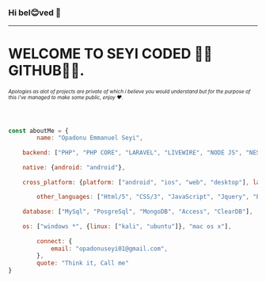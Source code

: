 ### Hi bel😊ved 👋
<hr />

<!--
**seyicoded/seyicoded** is a ✨ _special_ ✨ repository because its `README.md` (this file) appears on your GitHub profile.

Here are some ideas to get you started:

- 🔭 I’m currently working on ...
- 🌱 I’m currently learning ...
- 👯 I’m looking to collaborate on ...
- 🤔 I’m looking for help with ...
- 💬 Ask me about ...
- 📫 How to reach me: ...
- 😄 Pronouns: ...
- ⚡ Fun fact: ...
-->

<h1>WELCOME TO SEYI CODED 🥰🥰GITHUB🥰🥰.</h1>
<h6 style="font-size: 10">Apologies as alot of projects are private of which i believe you would understand but for the purpose of this i've managed to make some public, enjoy &hearts;.</h6>

<br />

```javascript
const aboutMe = {
    	name: "Opadonu Emmanuel Seyi",
	
	backend: ["PHP", "PHP CORE", "LARAVEL", "LIVEWIRE", "NODE JS", "NEST JS", "EXPRESS"],
	
	native: {android: "android"},
	
	cross_platform: {platform: ["android", "ios", "web", "desktop"], language: ["react native", "electron", "expo"]},
	
    	other_languages: ["Html/5", "CSS/3", "JavaScript", "Jquery", "BS", "Ajax Embodiment", "ReactJS", "and more"],
	
	database: ["MySql", "PosgreSql", "MongoDB", "Access", "ClearDB"],
	
	os: ["windows *", {linux: ["kali", "ubuntu"]}, "mac os x"],
	
    	connect: {
        	email: "opadonuseyi01@gmail.com",
    	},
    	quote: "Think it, Call me"
}
```
